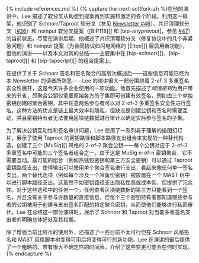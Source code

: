 {% include references.md %}
{% capture the-next-softfork-zh %}在他的演讲中，Lee 描述了软分叉从构想到提案再到实施和激活的各个阶段。利用这一框架，他识别了 Schnorr/Taproot 软分叉（参见 [Newsletter #46][newsletter #46 taproot]）、共识清理软分叉（[#36][Newsletter #36 cc]）和 noinput 软分叉提案（[BIP118][] 和 [bip-anyprevout]，参见 [#47][Newsletter #47 apo]）的当前状态。尽管在演讲后期，他概述了共识清理软分叉（修复协议中的几个非紧急问题）和 noinput 提案（为合同协议如闪电网络的 [Eltoo][] 层启用新功能），但他的演讲——以及本文对其的总结——主要集中在 [bip-schnorr][]、[bip-taproot][] 和 [bip-tapscript][] 的组合提案上。

  在提供了关于 Schnorr 签名和签名聚合的高层次概述后——这些信息可能已经为本 Newsletter 的读者所熟悉——Lee 的演讲很大一部分围绕着 2-of-3 多重签名安全性展开，这是今天许多企业使用的一项功能。他首先描述了*阈值密钥*为用户带来的节省，即聚合公钥仅需要原始各方的子集即可创建有效签名，例如由三个单独密钥创建的聚合密钥，其中任意两名参与者可以对 2-of-3 多重签名安全性进行签名。这种方法的优点是链上最大效率和隐私，但缺点是创建公钥和签名时需要互动，并且密钥持有者无法使用区块链数据进行审计以确定实际参与签名的子集。

  为了解决公钥互动性和签名审计问题，Lee 使用了一系列易于理解的插图幻灯片，展示了使用 Taproot 的密钥路径和脚本路径支出组合来实现的一种替代构造。创建了三个 [MuSig][] 风格的 2-of-2 聚合公钥——每个公钥对应于 2-of-3 多重签名中可能的三个签名者组合之一。由于这是 MuSig n-of-n 密钥聚合，它不需要互动。最可能的组合（例如热钱包密钥和第三方安全密钥）可以通过 Taproot 密钥路径支出，使得输出可以使用单个聚合签名进行支出，看起来像任何单一签名支出。两个替代选项（例如每个涉及一个冷备份密钥）被放置在一个 MAST 树中以进行脚本路径支出。这虽然不如密钥路径支出隐私性高或成本低，但提供了冗余性。对于这些选项中的任何一个，任何查看区块链数据的第三方只能看到一个签名，并且没有关于参与方数量的直接信息，但每个三个密钥持有者都知道哪些参与者的公钥被用于创建与支出签名匹配的特定聚合密钥，从而使他们能够进行私密审计。Lee 在总结这一部分演讲时，展示了 Schnorr 和 Taproot 对当前多重签名支出者的明确总体好处及其权衡。

  除了增强当前比特币的使用外，还描述了一些目前不太可行但在 Schnorr 风格签名和 MAST 风格脚本树变得可用后将变得可行的新功能。Lee 在演讲的最后提供了一个粗略的、带有很大不确定性的时间表，介绍了这些变更可能会在何时实现。{% endcapture %}

[newsletter #36 cc]: /zh/newsletters/2019/03/05/#cleanup-soft-fork-proposal
[newsletter #46 taproot]: /zh/newsletters/2019/05/14/#taproot-和-tapscript-提案-bip-概述
[newsletter #47 apo]: /zh/newsletters/2019/05/21/#proposed-anyprevout-sighash-modes
